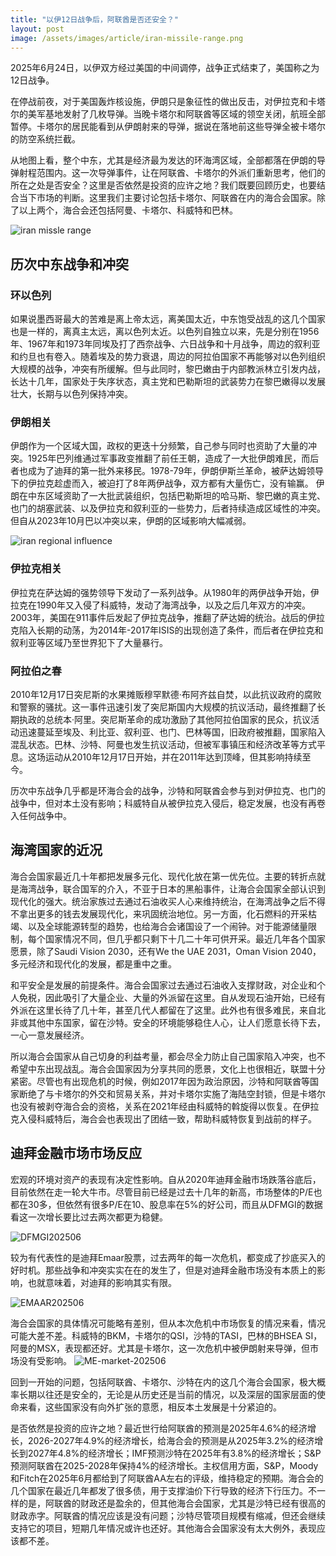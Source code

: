 ```yaml
---
title: "以伊12日战争后，阿联酋是否还安全？"
layout: post
image: /assets/images/article/iran-missile-range.png
---
```


2025年6月24日，以伊双方经过美国的中间调停，战争正式结束了，美国称之为12日战争。

在停战前夜，对于美国轰炸核设施，伊朗只是象征性的做出反击，对伊拉克和卡塔尔的美军基地发射了几枚导弹。当晚卡塔尔和阿联酋等区域的领空关闭，航班全部暂停。卡塔尔的居民能看到从伊朗射来的导弹，据说在落地前这些导弹全被卡塔尔的防空系统拦截。

从地图上看，整个中东，尤其是经济最为发达的环海湾区域，全部都落在伊朗的导弹射程范围内。这一次导弹事件，让在阿联酋、卡塔尔的外派们重新思考，他们的所在之处是否安全？这里是否依然是投资的应许之地？我们既要回顾历史，也要结合当下市场的判断。这里我们主要讨论包括卡塔尔、阿联酋在内的海合会国家。除了以上两个，海合会还包括阿曼、卡塔尔、科威特和巴林。

![iran missle range](/assets/images/article/iran-missile-range.png)

## 历次中东战争和冲突

### 环以色列
如果说墨西哥最大的苦难是离上帝太远，离美国太近，中东饱受战乱的这几个国家也是一样的，离真主太远，离以色列太近。以色列自独立以来，先是分别在1956年、1967年和1973年同埃及打了西奈战争、六日战争和十月战争，周边的叙利亚和约旦也有卷入。随着埃及的势力衰退，周边的阿拉伯国家不再能够对以色列组织大规模的战争，冲突有所缓解。但与此同时，黎巴嫩由于内部教派林立引发内战，长达十几年，国家处于失序状态，真主党和巴勒斯坦的武装势力在黎巴嫩得以发展壮大，长期与以色列保持冲突。

### 伊朗相关
伊朗作为一个区域大国，政权的更迭十分频繁，自己参与同时也资助了大量的冲突。1925年巴列维通过军事政变推翻了前任王朝，造成了一大批伊朗难民，而后者也成为了迪拜的第一批外来移民。1978-79年，伊朗伊斯兰革命，被萨达姆领导下的伊拉克趁虚而入，被迫打了8年两伊战争，双方都有大量伤亡，没有输赢。
伊朗在中东区域资助了一大批武装组织，包括巴勒斯坦的哈马斯、黎巴嫩的真主党、也门的胡塞武装、以及伊拉克和叙利亚的一些势力，后者持续造成区域性的冲突。但自从2023年10月巴以冲突以来，伊朗的区域影响大幅减弱。

![iran regional influence](/assets/images/article/iran-regional-influence.png)

### 伊拉克相关
伊拉克在萨达姆的强势领导下发动了一系列战争。从1980年的两伊战争开始，伊拉克在1990年又入侵了科威特，发动了海湾战争，以及之后几年双方的冲突。2003年，美国在911事件后发起了伊拉克战争，推翻了萨达姆的统治。战后的伊拉克陷入长期的动荡，为2014年-2017年ISIS的出现创造了条件，而后者在伊拉克和叙利亚等区域乃至世界犯下了大量暴行。

### 阿拉伯之春
2010年12月17日突尼斯的水果摊贩穆罕默德·布阿齐兹自焚，以此抗议政府的腐败和警察的骚扰。这一事件迅速引发了突尼斯国内大规模的抗议活动，最终推翻了长期执政的总统本·阿里。突尼斯革命的成功激励了其他阿拉伯国家的民众，抗议活动迅速蔓延至埃及、利比亚、叙利亚、也门、巴林等国，旧政府被推翻，国家陷入混乱状态。巴林、沙特、阿曼也发生抗议活动，但被军事镇压和经济改革等方式平息。这场运动从2010年12月17日开始，并在2011年达到顶峰，但其影响持续至今。

历次中东战争几乎都是环海合会的战争，沙特和阿联酋会参与到对伊拉克、也门的战争中，但对本土没有影响；科威特自从被伊拉克入侵后，稳定发展，也没有再卷入任何战争中。

## 海湾国家的近况
海合会国家最近几十年都把发展多元化、现代化放在第一优先位。主要的转折点就是海湾战争，联合国军的介入，不亚于日本的黑船事件，让海合会国家全部认识到现代化的强大。统治家族过去通过石油收买人心来维持统治，在海湾战争之后不得不拿出更多的钱去发展现代化，来巩固统治地位。另一方面，化石燃料的开采枯竭、以及全球能源转型的趋势，也给海合会诸国设了一个闹钟。对于能源储量限制，每个国家情况不同，但几乎都只剩下十几二十年可供开采。最近几年各个国家愿景，除了Saudi Vision 2030，还有We the UAE 2031，Oman Vision 2040，多元经济和现代化的发展，都是重中之重。

和平安全是发展的前提条件。海合会国家过去通过石油收入支撑财政，对企业和个人免税，因此吸引了大量企业、大量的外派留在这里。自从发现石油开始，已经有外派在这里长待了几十年，甚至几代人都留在了这里。此外也有很多难民，来自北非或其他中东国家，留在沙特。安全的环境能够稳住人心，让人们愿意长待下去，一心一意发展经济。

所以海合会国家从自己切身的利益考量，都会尽全力防止自己国家陷入冲突，也不希望中东出现战乱。海合会国家因为分享共同的愿景，文化上也很相近，联盟十分紧密。尽管也有出现危机的时候，例如2017年因为政治原因，沙特和阿联酋等国家断绝了与卡塔尔的外交和贸易关系，并对卡塔尔实施了海陆空封锁，但是卡塔尔也没有被剥夺海合会的资格，关系在2021年经由科威特的斡旋得以恢复。在伊拉克入侵科威特后，海合会也表现出了团结一致，帮助科威特恢复到战前的样子。

## 迪拜金融市场市场反应
宏观的环境对资产的表现有决定性影响。自从2020年迪拜金融市场跌落谷底后，目前依然在走一轮大牛市。尽管目前已经是过去十几年的新高，市场整体的P/E也都在30多，但依然有很多P/E在10、股息率在5%的好公司，而且从DFMGI的数据看这一次增长要比过去两次都更为稳健。

![DFMGI202506](/assets/images/article/DFMGI202506.png)

较为有代表性的是迪拜Emaar股票，过去两年的每一次危机，都变成了抄底买入的好时机。那些战争和冲突实实在在的发生了，但是对迪拜金融市场没有本质上的影响，也就意味着，对迪拜的影响其实有限。

![EMAAR202506](/assets/images/article/EMAAR202506.png)

海合会国家的具体情况可能略有差别，但从本次危机中市场恢复的情况来看，情况可能大差不差。科威特的BKM，卡塔尔的QSI，沙特的TASI，巴林的BHSEA SI，阿曼的MSX，表现都还好。尤其是卡塔尔，这一次危机中被伊朗射来导弹，但市场没有受影响。
![ME-market-202506](/assets/images/article/ME-market-202506.png)

回到一开始的问题，包括阿联酋、卡塔尔、沙特在内的这几个海合会国家，极大概率长期以往还是安全的，无论是从历史还是当前的情况，以及深层的国家层面的使命来看，这些国家没有向外扩张的意愿，相反本土发展是十分紧迫的。

是否依然是投资的应许之地？最近世行给阿联酋的预测是2025年4.6%的经济增长，2026-2027年4.9%的经济增长，给海合会的预测是从2025年3.2%的经济增长到2027年4.8%的经济增长；IMF预测沙特在2025年有3.8%的经济增长；S&P预测阿联酋在2025-2028年保持4%的经济增长。主权信用方面，S&P，Moody和Fitch在2025年6月都给到了阿联酋AA左右的评级，维持稳定的预期。海合会的几个国家在最近几年都发了很多债，用于支撑油价下行导致的经济下行压力。不一样的是，阿联酋的财政还是盈余的，但其他海合会国家，尤其是沙特已经有很高的财政赤字。阿联酋的情况应该是没有问题；沙特尽管项目规模有缩减，但还会继续支持它的项目，短期几年情况或许也还好。其他海合会国家没有太大例外，表现应该都不差。